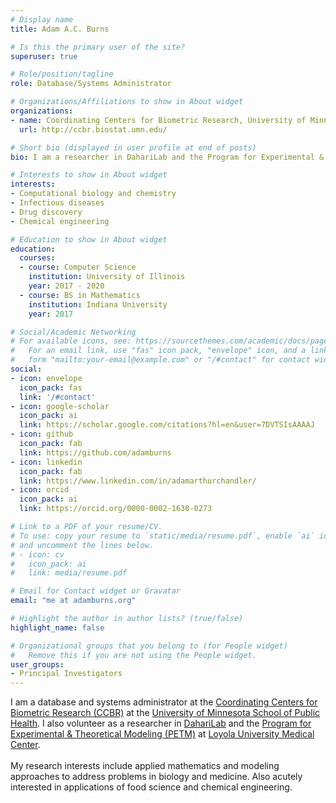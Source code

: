 ```yaml
---
# Display name
title: Adam A.C. Burns

# Is this the primary user of the site?
superuser: true

# Role/position/tagline
role: Database/Systems Administrator

# Organizations/Affiliations to show in About widget
organizations:
- name: Coordinating Centers for Biometric Research, University of Minnesota
  url: http://ccbr.biostat.umn.edu/

# Short bio (displayed in user profile at end of posts)
bio: I am a researcher in DahariLab and the Program for Experimental & Theoretical Modeling (PETM) at Loyola University Medical Center. My research interests include applied mathematics and mechanistic modeling approaches to address problems in biology and medicine.

# Interests to show in About widget
interests:
- Computational biology and chemistry
- Infectious diseases
- Drug discovery
- Chemical engineering

# Education to show in About widget
education:
  courses:
  - course: Computer Science
    institution: University of Illinois
    year: 2017 - 2020
  - course: BS in Mathematics
    institution: Indiana University
    year: 2017

# Social/Academic Networking
# For available icons, see: https://sourcethemes.com/academic/docs/page-builder/#icons
#   For an email link, use "fas" icon pack, "envelope" icon, and a link in the
#   form "mailto:your-email@example.com" or "/#contact" for contact widget.
social:
- icon: envelope
  icon_pack: fas
  link: '/#contact'
- icon: google-scholar
  icon_pack: ai
  link: https://scholar.google.com/citations?hl=en&user=7DVTSIsAAAAJ
- icon: github
  icon_pack: fab
  link: https://github.com/adamburns
- icon: linkedin
  icon_pack: fab
  link: https://www.linkedin.com/in/adamarthurchandler/
- icon: orcid
  icon_pack: ai
  link: https://orcid.org/0000-0002-1630-0273

# Link to a PDF of your resume/CV.
# To use: copy your resume to `static/media/resume.pdf`, enable `ai` icons in `params.toml`, 
# and uncomment the lines below.
# - icon: cv
#   icon_pack: ai
#   link: media/resume.pdf

# Email for Contact widget or Gravatar
email: "me at adamburns.org"

# Highlight the author in author lists? (true/false)
highlight_name: false

# Organizational groups that you belong to (for People widget)
#   Remove this if you are not using the People widget.
user_groups:
- Principal Investigators
---
```


I am a database and systems administrator at the [Coordinating Centers for Biometric Research (CCBR)](http://ccbr.biostat.umn.edu/) at the [University of Minnesota School of Public Health](https://www.sph.umn.edu/). I also volunteer as a researcher in [DahariLab](https://www.daharilab.com/) and the [Program for Experimental & Theoretical Modeling (PETM)](https://ssom.luc.edu/medicine/divisionsspecialties/hepatology/programforexperimentalandtheoreticalmodeling/) at [Loyola University Medical Center](https://loyolamedicine.org/lumc). \
\
My research interests include applied mathematics and modeling approaches to address problems in biology and medicine. Also acutely interested in applications of food science and chemical engineering.
